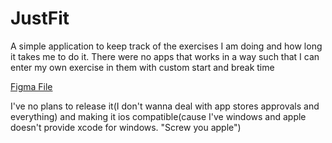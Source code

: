 # JustFit

A simple application to keep track of the exercises I am doing and how long it takes me to do it. There were no apps that works in a way such that I can enter my own exercise in them with custom start and break time

[Figma File](https://www.figma.com/file/VcSAZEPT9xtRvkyOsTiYBH/JustFit?type=design&node-id=0%3A1&mode=design&t=QTk7IrKFUNocC812-1)


I've no plans to release it(I don't wanna deal with app stores approvals and everything) and making it ios compatible(cause I've windows and apple doesn't provide xcode for windows. "Screw you apple")